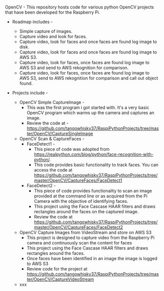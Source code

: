 OpenCV - This repository hosts code for various python OpenCV projects that have been developed for the Raspberry Pi.

- Roadmap includes - 
  - Simple capture of images.
  - Capture video and look for faces.
  - Capture video, look for faces and once faces are found log image to disk.
  - Capture video, look for faces and once faces are found log image to AWS S3.
  - Capture video, look for faces, once faces are found log image to AWS S3 and send to AWS rekognition for comparison.
  - Capture video, look for faces, once faces are found log image to AWS S3, send to AWS rekognition for comparison and call out object found.

- Projects include - 
  - OpenCV Simple CaptureImage -
    - This was the first program i got started with. It's a very basic OpenCV program which warms up the camera and captures an image.
    - Review the code at - https://github.com/tangowhisky37/RaspiPythonProjects/tree/master/OpenCV/CaptureSingleImage
  - OpenCV Scan & CaptureFaces - 
    - FaceDetect1 - 
      - This piece of code was adopted from https://realpython.com/blog/python/face-recognition-with-python/. 
      - This code provides basic functionality to track faces. You can access the code at https://github.com/tangowhisky37/RaspiPythonProjects/tree/master/OpenCV/CaptureFaces/FaceDetect1
    - FaceDetect2 - 
      - This piece of code provides functionality to scan an image provided at the command line or as acquired from the Pi Camera with the objective of identifying faces. 
      - This project using the Face Cascase HAAR filters and draws rectangles around the faces on the captured image. 
      - Review the code at https://github.com/tangowhisky37/RaspiPythonProjects/tree/master/OpenCV/CaptureFaces/FaceDetect2
  - OpenCV Capture Images from VideoStream and store on AWS S3
    - This project is designed to capture video from the Raspberry Pi camera and continuously scan the content for faces
    - This project using the Face Cascase HAAR filters and draws rectangles around the faces. 
    - Once faces have been identified in an image the image is logged to AWS S3
    - Review code for the project at https://github.com/tangowhisky37/RaspiPythonProjects/tree/master/OpenCV/CaptureVideoStream
  - xxx
